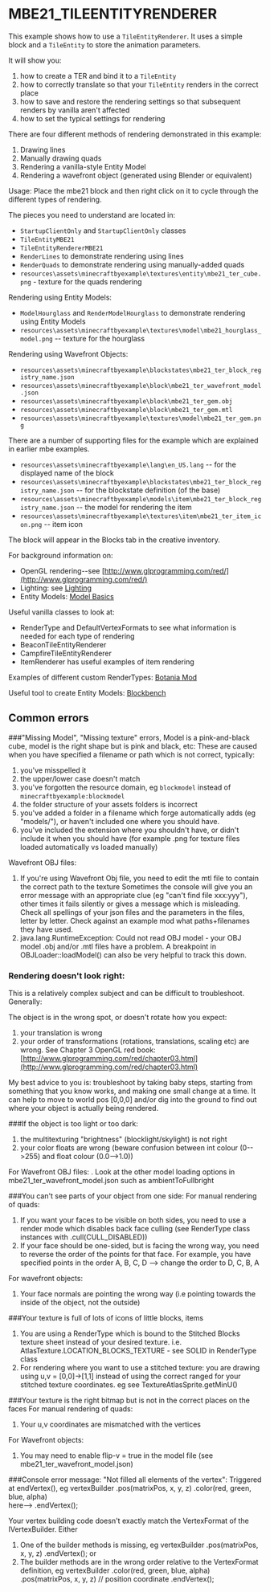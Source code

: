 # MBE21_TILEENTITYRENDERER

This example shows how to use a `TileEntityRenderer`. It uses a simple block and a `TileEntity` to store the animation parameters.

It will show you:

1. how to create a TER and bind it to a `TileEntity`
1. how to correctly translate so that your `TileEntity` renders in the correct place
1. how to save and restore the rendering settings so that subsequent renders by vanilla aren't affected
1. how to set the typical settings for rendering

There are four different methods of rendering demonstrated in this example:
1. Drawing lines
1. Manually drawing quads
1. Rendering a vanilla-style Entity Model
1. Rendering a wavefront object (generated using Blender or equivalent)

Usage: Place the mbe21 block and then right click on it to cycle through the different types of rendering. 

The pieces you need to understand are located in:

* `StartupClientOnly` and `StartupClientOnly` classes
* `TileEntityMBE21`
* `TileEntityRendererMBE21`
* `RenderLines` to demonstrate rendering using lines
* `RenderQuads` to demonstrate rendering using manually-added quads
* `resources\assets\minecraftbyexample\textures\entity\mbe21_ter_cube.png` - texture for the quads rendering

Rendering using Entity Models:
* `ModelHourglass` and `RenderModelHourglass` to demonstrate rendering using Entity Models
* `resources\assets\minecraftbyexample\textures\model\mbe21_hourglass_model.png` -- texture for the hourglass

Rendering using Wavefront Objects:
* `resources\assets\minecraftbyexample\blockstates\mbe21_ter_block_registry_name.json`
* `resources\assets\minecraftbyexample\block\mbe21_ter_wavefront_model.json`
* `resources\assets\minecraftbyexample\block\mbe21_ter_gem.obj`
* `resources\assets\minecraftbyexample\block\mbe21_ter_gem.mtl`
* `resources\assets\minecraftbyexample\textures\model\mbe21_ter_gem.png`

There are a number of supporting files for the example which are explained in earlier mbe examples.
* `resources\assets\minecraftbyexample\lang\en_US.lang` -- for the displayed name of the block
* `resources\assets\minecraftbyexample\blockstates\mbe21_ter_block_registry_name.json` -- for the blockstate definition (of the base)
* `resources\assets\minecraftbyexample\models\item\mbe21_ter_block_registry_name.json` -- the model for rendering the item
* `resources\assets\minecraftbyexample\textures\item\mbe21_ter_item_icon.png` -- item icon

The block will appear in the Blocks tab in the creative inventory.

For background information on:

* OpenGL rendering--see [http://www.glprogramming.com/red/](http://www.glprogramming.com/red/)
* Lighting: see [Lighting](http://greyminecraftcoder.blogspot.com/2014/12/lighting-18.html)
* Entity Models: [Model Basics](https://greyminecraftcoder.blogspot.com/2020/03/minecraft-model-1144.html)

Useful vanilla classes to look at:
* RenderType and DefaultVertexFormats to see what information is needed for each type of rendering
* BeaconTileEntityRenderer
* CampfireTileEntityRenderer
* ItemRenderer has useful examples of item rendering

Examples of different custom RenderTypes:
[Botania Mod](https://github.com/Vazkii/Botania/blob/1.15/src/main/java/vazkii/botania/client/core/helper/RenderHelper.java#L102)

Useful tool to create Entity Models:
[Blockbench](https://blockbench.net/blog/)

## Common errors

###"Missing Model", "Missing texture" errors, Model is a pink-and-black cube, model is the right shape but is pink and black, etc:
These are caused when you have specified a filename or path which is not correct, typically:

1. you've misspelled it
1. the upper/lower case doesn't match
1. you've forgotten the resource domain, eg `blockmodel` instead of `minecraftbyexample:blockmodel`
1. the folder structure of your assets folders is incorrect
1. you've added a folder in a filename which forge automatically adds (eg "models/"), or haven't included one
   where you should have.  
1. you've included the extension where you shouldn't have, or didn't include it when you should have  (for example 
   .png for texture files loaded automatically vs loaded manually)
   
Wavefront OBJ files:
1. If you're using Wavefront Obj file, you need to edit the mtl file to contain the correct path to the texture
Sometimes the console will give you an error message with an appropriate clue (eg "can't find file xxx:yyy"), other 
times it fails silently or gives a message which is misleading.   Check all spellings of your json files and the
parameters in the files, letter by letter.  Check against an example mod what paths+filenames they have used.
1. java.lang.RuntimeException: Could not read OBJ model - your OBJ model .obj and/or .mtl files have a problem.  A breakpoint in OBJLoader::loadModel() can also be very helpful to track this down.


### Rendering doesn't look right:
This is a relatively complex subject and can be difficult to troubleshoot. Generally:

The object is in the wrong spot, or doesn't rotate how you expect:

1. your translation is wrong
1. your order of transformations (rotations, translations, scaling etc) are wrong. See Chapter 3 OpenGL red book: [http://www.glprogramming.com/red/chapter03.html](http://www.glprogramming.com/red/chapter03.html)

My best advice to you is: troubleshoot by taking baby steps, starting from something that you know works, and making
   one small change at a time.  It can help to move to world pos [0,0,0] and/or dig into the ground to find out
   where your object is actually being rendered. 

###If the object is too light or too dark:
1. the multitexturing "brightness" (blocklight/skylight) is not right 
1. your color floats are wrong (beware confusion between int colour (0-->255) and float colour (0.0-->1.0))

For Wavefront OBJ files:
. Look at the other model loading options in mbe21_ter_wavefront_model.json such as ambientToFullbright 

###You can't see parts of your object from one side:
For manual rendering of quads:
1. If you want your faces to be visible on both sides, you need to use a render mode which disables back face culling (see RenderType class instances with .cull(CULL_DISABLED))
1. If your face should be one-sided, but is facing the wrong way, you need to reverse the order of the points for that face. For example, you have specified points in the order A, B, C, D --> change the order to D, C, B, A

For wavefront objects:
1. Your face normals are pointing the wrong way (i.e pointing towards the inside of the object, not the outside)

###Your texture is full of lots of icons of little blocks, items 
1. You are using a RenderType which is bound to the Stitched Blocks texture sheet instead of your desired texture.  i.e. AtlasTexture.LOCATION_BLOCKS_TEXTURE - see SOLID in RenderType class
1. For rendering where you want to use a stitched texture: you are drawing using u,v = [0,0]->[1,1] instead of using the correct ranged for your stitched texture coordinates.  eg see TextureAtlasSprite.getMinU()

###Your texture is the right bitmap but is not in the correct places on the faces
For manual rendering of quads:
1. Your u,v coordinates are mismatched with the vertices 

For Wavefront objects:
1. You may need to enable flip-v = true in the model file (see mbe21_ter_wavefront_model.json)

###Console error message: "Not filled all elements of the vertex":
Triggered at endVertex(), eg
    vertexBuilder
            .pos(matrixPos, x, y, z) 
            .color(red, green, blue, alpha)      
 here-->    .endVertex();    

Your vertex building code doesn't exactly match the VertexFormat of the IVertexBuilder.  Either
1. One of the builder methods is missing, eg
    vertexBuilder
            .pos(matrixPos, x, y, z) 
            .endVertex();
or
1. The builder methods are in the wrong order relative to the VertexFormat definition, eg
    vertexBuilder
            .color(red, green, blue, alpha)        
            .pos(matrixPos, x, y, z) // position coordinate
            .endVertex();


